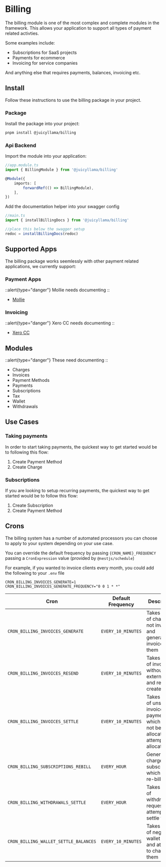 # Billing

The billing module is one of the most complex and complete modules in the framework. This allows your application to support all types of payment related activties. 

Some examples include:

- Subscriptions for SaaS projects
- Payments for ecommerce
- Invoicing for service companies

And anything else that requires payments, balances, invoicing etc. 

## Install

Follow these instructions to use the billing package in your project.

### Package

Install the package into your project:

```bash
pnpm install @juicyllama/billing
```

### Api Backend

Import the module into your application:

```typescript
//app.module.ts
import { BillingModule } from '@juicyllama/billing'

@Module({
	imports: [
		forwardRef(() => BillingModule),
	],
})
```

Add the documentation helper into your swagger config

```typescript
//main.ts
import { installBillingDocs } from '@juicyllama/billing'

//place this below the swagger setup
redoc = installBillingDocs(redoc)
```


## Supported Apps

The billing package works seemlessly with other payment related applications, we currently support:

### Payment Apps

::alert{type="danger"}
Mollie needs documenting
::

- [Mollie](#)

### Invoicing 

::alert{type="danger"}
Xero CC needs documenting
::

- [Xero CC]()



## Modules

::alert{type="danger"}
These need documenting
::

- Charges
- Invoices
- Payment Methods
- Payments
- Subscriptions
- Tax
- Wallet
- Withdrawals

## Use Cases

### Taking payments

In order to start taking payments, the quickest way to get started would be to following this flow:

1. Create Payment Method
2. Create Charge

### Subscriptions

If you are looking to setup recurring payments, the quickest way to get started would be to follow this flow:

1. Create Subscription
2. Create Payment Method

## Crons

The billing system has a number of automated processors you can choose to apply to your system depending on your use case.

You can override the default frequency by passing `{CRON_NAME}_FREQUENCY` passing a `CronExpression` value (provided by `@nestjs/schedule`)

For example, if you wanted to invoice clients every month, you could add the following to your `.env` file

```
CRON_BILLING_INVOICES_GENERATE=1
CRON_BILLING_INVOICES_GENERATE_FREQUENCY="0 0 1 * *"
```

| Cron |Default Frequency | Description|
|------|-----|-------------|
|`CRON_BILLING_INVOICES_GENERATE`|`EVERY_10_MINUTES`|Takes a list of charges not invoices and generates invoices for them|
|`CRON_BILLING_INVOICES_RESEND`|`EVERY_10_MINUTES`|Takes a list of invoices without external ids and retry to create them|
|`CRON_BILLING_INVOICES_SETTLE`|`EVERY_10_MINUTES`|Takes a list of unsettled invoices and payments which have not been allocated and attempts to allocate them|
|`CRON_BILLING_SUBSCRIPTIONS_REBILL`|`EVERY_HOUR`|Generate charges for subscriptions which need re-billing|
|`CRON_BILLING_WITHDRAWALS_SETTLE`|`EVERY_HOUR`|Takes a list of withdrawal requests and attempts to settle them|
|`CRON_BILLING_WALLET_SETTLE_BALANCES`|`EVERY_10_MINUTES`|Takes a list of negative wallet values and attempts to charge for them|